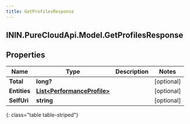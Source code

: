 ```yaml
---
title: GetProfilesResponse
---
```

## ININ.PureCloudApi.Model.GetProfilesResponse

## Properties

|Name | Type | Description | Notes|
|------------ | ------------- | ------------- | -------------|
| **Total** | **long?** |  | [optional] |
| **Entities** | [**List&lt;PerformanceProfile&gt;**](PerformanceProfile.html) |  | [optional] |
| **SelfUri** | **string** |  | [optional] |
{: class="table table-striped"}


